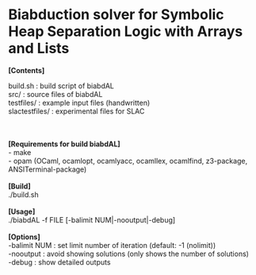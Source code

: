 # Biabduction solver for Symbolic Heap Separation Logic with Arrays and Lists

<b>[Contents]</b><br>
<table>
build.sh&#009;          : build script of biabdAL<br>
src/              : source files of biabdAL<br>
testfiles/        : example input files (handwritten)<br>
slactestfiles/    : experimental files for SLAC<br>
</table>
<br>
<b>[Requirements for build biabdAL]</b><br>
- make<br>
- opam (OCaml, ocamlopt, ocamlyacc, ocamllex, ocamlfind, z3-package, ANSITerminal-package)<br>
<br>
<b>[Build]</b><br>
./build.sh<br>
<br>
<b>[Usage]</b><br>
./biabdAL -f FILE [-balimit NUM|-nooutput|-debug]<br>
<br>
<b>[Options]</b><br>
  -balimit NUM  : set limit number of iteration (default: -1 (nolimit))<br>
  -nooutput     : avoid showing solutions (only shows the number of solutions)<br>
  -debug          : show detailed outputs<br>
  


